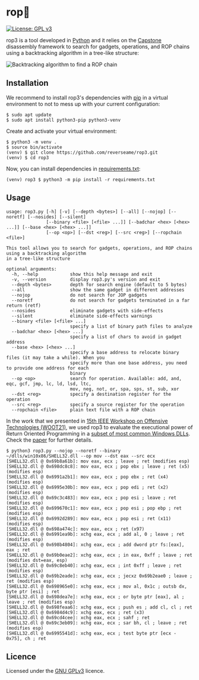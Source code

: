 # rop🌲

[![License: GPL v3](https://img.shields.io/badge/License-GPLv3-blue.svg)](https://www.gnu.org/licenses/gpl-3.0)

rop3 is a tool developed in [Python](https://www.python.org/downloads/) and it relies on the [Capstone](https://www.capstone-engine.org/) disassembly framework to search for gadgets, operations, and ROP chains using a backtracking algorithm in a tree-like structure:

![Backtracking algorithm to find a ROP chain](https://drive.google.com/uc?export=view&id=166Vbc9vkXEsMN81cdpjD4yOCuVw5jvVw) 

## Installation

We recommend to install rop3's dependencies with [pip](https://pypi.org/project/pip/) in a virtual environment to not to mess up with your current configuration:

```Shell
$ sudo apt update
$ sudo apt install python3-pip python3-venv
```

Create and activate your virtual environment:

```Shell
$ python3 -m venv .
$ source bin/activate
(venv) $ git clone https://github.com/reverseame/rop3.git
(venv) $ cd rop3
```

Now, you can install dependencies in [requirements.txt](requirements.txt):

```Shell
(venv) rop3 $ python3 -m pip install -r requirements.txt
```

## Usage

```
usage: rop3.py [-h] [-v] [--depth <bytes>] [--all] [--nojop] [--noretf] [--nosides] [--silent]
               [--binary <file> [<file> ...]] [--badchar <hex> [<hex> ...]] [--base <hex> [<hex> ...]]
               [--op <op>] [--dst <reg>] [--src <reg>] [--ropchain <file>]

This tool allows you to search for gadgets, operations, and ROP chains using a backtracking algorithm
in a tree-like structure

optional arguments:
  -h, --help            show this help message and exit
  -v, --version         display rop3.py's version and exit
  --depth <bytes>       depth for search engine (default to 5 bytes)
  --all                 show the same gadget in different addresses
  --nojop               do not search for JOP gadgets
  --noretf              do not search for gadgets terminated in a far return (retf)
  --nosides             eliminate gadgets with side-effects
  --silent              eliminate side-effects warnings
  --binary <file> [<file> ...]
                        specify a list of binary path files to analyze
  --badchar <hex> [<hex> ...]
                        specify a list of chars to avoid in gadget address
  --base <hex> [<hex> ...]
                        specify a base address to relocate binary files (it may take a while). When you
                        specify more than one base address, you need to provide one address for each
                        binary
  --op <op>             search for operation. Available: add, and, eqc, gcf, jmp, lc, ld, lsd, ltc,
                        mov, neg, not, or, spa, sps, st, sub, xor
  --dst <reg>           specify a destination register for the operation
  --src <reg>           specify a source register for the operation
  --ropchain <file>     plain text file with a ROP chain
```

In the work that we presented in [15th IEEE Workshop on Offensive Technologies (WOOT21)](https://www.ieee-security.org/TC/SP2021/SPW2021/WOOT21/), we used rop3 to evaluate the executional power of Return Oriented Programming in a [subset of most common Windows DLLs](https://drive.google.com/file/d/1gOxUolzrw-xlaW6K-fhzZ7Z-sqxiaZeZ/view?usp=sharing>). Check the [paper](https://drive.google.com/file/d/1Pe7s7bLhJ_20MC-duQ7YiLP-Rx5VCjFK/view?usp=sharing) for further details.

```Shell
$ python3 rop3.py --nojop --noretf --binary ~/dlls/win10x86/SHELL32.dll --op mov --dst eax --src ecx            
[SHELL32.dll @ 0x69b8a61b]: mov eax, ecx ; leave ; ret (modifies esp)
[SHELL32.dll @ 0x698dc8c8]: mov eax, ecx ; pop ebx ; leave ; ret (x5) (modifies esp)
[SHELL32.dll @ 0x6991a2b1]: mov eax, ecx ; pop ebx ; ret (x4) (modifies esp)
[SHELL32.dll @ 0x6995e30b]: mov eax, ecx ; pop edi ; ret (x2) (modifies esp)
[SHELL32.dll @ 0x69c3c483]: mov eax, ecx ; pop esi ; leave ; ret (modifies esp)
[SHELL32.dll @ 0x699670c1]: mov eax, ecx ; pop esi ; pop ebp ; ret (modifies esp)
[SHELL32.dll @ 0x6992d289]: mov eax, ecx ; pop esi ; ret (x11) (modifies esp)
[SHELL32.dll @ 0x698a474c]: mov eax, ecx ; ret (x97)
[SHELL32.dll @ 0x6991ea9b]: xchg eax, ecx ; add al, 0 ; leave ; ret (modifies esp)
[SHELL32.dll @ 0x698b4804]: xchg eax, ecx ; add dword ptr fs:[eax], eax ; ret
[SHELL32.dll @ 0x69b0eae2]: xchg eax, ecx ; in eax, 0xff ; leave ; ret (modifies dst=eax, esp)
[SHELL32.dll @ 0x69c8eb40]: xchg eax, ecx ; int 0xff ; leave ; ret (modifies esp)
[SHELL32.dll @ 0x69b2eade]: xchg eax, ecx ; jecxz 0x69b2eae0 ; leave ; ret (modifies esp)
[SHELL32.dll @ 0x698965e0]: xchg eax, ecx ; mov al, 0x1c ; outsb dx, byte ptr [esi] ; ret
[SHELL32.dll @ 0x698dea7e]: xchg eax, ecx ; or byte ptr [eax], al ; leave ; ret (modifies esp)
[SHELL32.dll @ 0x698feaa6]: xchg eax, ecx ; push es ; add cl, cl ; ret
[SHELL32.dll @ 0x6984d4c9]: xchg eax, ecx ; ret (x3)
[SHELL32.dll @ 0x69cd4cee]: xchg eax, ecx ; sahf ; ret
[SHELL32.dll @ 0x69c3eb09]: xchg eax, ecx ; sar bh, cl ; leave ; ret (modifies esp)
[SHELL32.dll @ 0x6995541d]: xchg eax, ecx ; test byte ptr [ecx - 0x75], ch ; ret
```

## Licence

Licensed under the [GNU GPLv3](LICENCE) licence.
